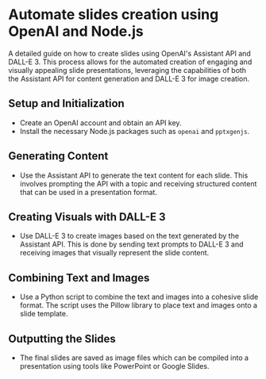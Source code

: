 # Automate slides creation using OpenAI and Node.js

A detailed guide on how to create slides using OpenAI's Assistant API and DALL-E 3. This process allows for the automated creation of engaging and visually appealing slide presentations, leveraging the capabilities of both the Assistant API for content generation and DALL-E 3 for image creation.

## **Setup and Initialization**

- Create an OpenAI account and obtain an API key.
- Install the necessary Node.js packages such as `openai` and `pptxgenjs`.

## **Generating Content**

- Use the Assistant API to generate the text content for each slide. This involves prompting the API with a topic and receiving structured content that can be used in a presentation format.

## **Creating Visuals with DALL-E 3**

- Use DALL-E 3 to create images based on the text generated by the Assistant API. This is done by sending text prompts to DALL-E 3 and receiving images that visually represent the slide content.

## **Combining Text and Images**

- Use a Python script to combine the text and images into a cohesive slide format. The script uses the Pillow library to place text and images onto a slide template.

## **Outputting the Slides**

- The final slides are saved as image files which can be compiled into a presentation using tools like PowerPoint or Google Slides.
